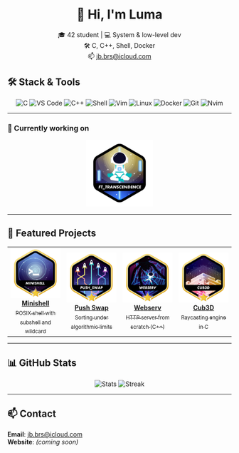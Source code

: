 <div align="center">

# 👋 Hi, I'm Luma

🎓 42 student | 💻 System & low-level dev  
🛠️ C, C++, Shell, Docker  
📫 jb.brs@icloud.com

</div>

## 🛠️ Stack & Tools

<div align="center">

<!-- Icons via https://simpleicons.org -->
![C](https://img.shields.io/badge/C-00599C?style=flat-square&logo=c&logoColor=white)
![VS Code](https://img.shields.io/badge/VS%20Code-007ACC?style=flat-square&logo=visual-studio-code&logoColor=white)
![C++](https://img.shields.io/badge/C++-00599C?style=flat-square&logo=c%2B%2B&logoColor=white)
![Shell](https://img.shields.io/badge/Shell-121011?style=flat-square&logo=gnu-bash&logoColor=white)
![Vim](https://img.shields.io/badge/Vim-019733?style=flat-square&logo=vim&logoColor=white)
![Linux](https://img.shields.io/badge/Linux-FCC624?style=flat-square&logo=linux&logoColor=black)
![Docker](https://img.shields.io/badge/Docker-2496ED?style=flat-square&logo=docker&logoColor=white)
![Git](https://img.shields.io/badge/Git-F05032?style=flat-square&logo=git&logoColor=white)
![Nvim](https://img.shields.io/badge/Neovim-2357A143?style=flat-square&logo=neovim&logoColor=white)


</div>

---

### 🚧 Currently working on
<div align="center">
	
[![ft_transcendence](badges/ft_transcendencen.png)](https://github.com/Luma-3/ft_transcendence)

</div>

---

## 🚀 Featured Projects
<div align="center">

<table>
  <tr>
    <td align="center" width="140">
      <a href="https://github.com/Luma-3/Minishell">
        <img src="./badges/minishellm.png" width="120" alt="Minishell"/><br/>
        <div><b>Minishell</b></div>
        <div><sub>POSIX shell with subshell and wildcard</sub></div>
      </a>
    </td>
    <td align="center" width="140">
      <a href="https://github.com/Luma-3/Push-Swap">
        <img src="./badges/push_swapm.png" width="120" alt="Push Swap"/><br/>
        <div><b>Push Swap</b></div>
        <div><sub>Sorting under algorithmic limits</sub></div>
      </a>
    </td>
    <td align="center" width="140">
      <a href="https://github.com/Luma-3/WebServ">
        <img src="./badges/webservm.png" width="120" alt="Webserv"/><br/>
        <div><b>Webserv</b></div>
        <div><sub>HTTP server from scratch (C++)</sub></div>
      </a>
    </td>
    <td align="center" width="140">
      <a href="https://github.com/monsieurCanard/Cub3d">
        <img src="./badges/cub3dm.png" width="120" alt="Cub3D"/><br/>
        <div><b>Cub3D</b></div>
        <div><sub>Raycasting engine in C</sub></div>
      </a>
    </td>
  </tr>
</table>

</div>

---

## 📊 GitHub Stats
<div align="center">

![Stats](https://github-readme-stats.vercel.app/api?username=Luma-3&theme=dracula&show_icons=true&hide_border=true&count_private=true)
![Streak](https://github-readme-streak-stats.herokuapp.com/?user=Luma-3&theme=dracula&hide_border=true)

</div>

---

## 📫 Contact

**Email**: jb.brs@icloud.com  
**Website**: *(coming soon)*  

<!--🖼️ Profile picture by [jess.h3ry](https://www.instagram.com/jess.h3ry/)-->


